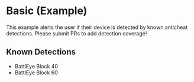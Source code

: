 # Basic (Example)

This example alerts the user if their device is detected by known anticheat detections.
Please submit PRs to add detection coverage!

## Known Detections

- BattlEye Block 40
- BattlEye Block 60
